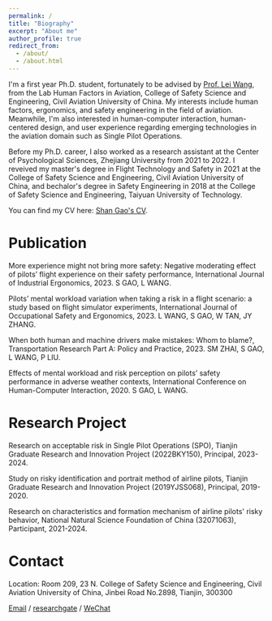 ```yaml
---
permalink: /
title: "Biography"
excerpt: "About me"
author_profile: true
redirect_from: 
  - /about/
  - /about.html
---
```


I'm a first year Ph.D. student, fortunately to be advised by [Prof. Lei Wang](https://www.cauc.edu.cn/yjsy/info/1139/1441.htm/), from the Lab Human Factors in Aviation, College of Safety Science and Engineering, Civil Aviation University of China. My interests include human factors, ergonomics, and safety engineering in the field of aviation. Meanwhile, I'm also interested in human-computer interaction, human-centered design, and user experience regarding emerging technologies in the aviation domain such as Single Pilot Operations.

Before my Ph.D. career, I also worked as a research assistant at the Center of Psychological Sciences, Zhejiang University from 2021 to 2022. I reveived my master's degree in Flight Technology and Safety in 2021 at the College of Safety Science and Engineering, Civil Aviation University of China, and bechalor's degree in Safety Engineering in 2018 at the College of Safety Science and Engineering, Taiyuan University of Technology.

You can find my CV here: [Shan Gao's CV](../assets/CV.pdf).

Publication
======
More experience might not bring more safety: Negative moderating effect of pilots’ flight experience on their safety performance, 
International Journal of Industrial Ergonomics,
2023. S GAO, L WANG.

Pilots’ mental workload variation when taking a risk in a flight scenario: a study based on flight simulator experiments,
International Journal of Occupational Safety and Ergonomics,
2023. L WANG, S GAO, W TAN, JY ZHANG.

When both human and machine drivers make mistakes: Whom to blame?,
Transportation Research Part A: Policy and Practice,
2023. SM ZHAI, S GAO, L WANG, P LIU.

Effects of mental workload and risk perception on pilots’ safety performance in adverse weather contexts,
International Conference on Human-Computer Interaction,
2020. S GAO, L WANG.

Research Project
======
Research on acceptable risk in Single Pilot Operations (SPO),
Tianjin Graduate Research and Innovation Project (2022BKY150),
Principal, 2023-2024.


Study on risky identification and portrait method of airline pilots,
Tianjin Graduate Research and Innovation Project (2019YJSS068),
Principal, 2019-2020.


Research on characteristics and formation mechanism of airline pilots' risky behavior,
National Natural Science Foundation of China (32071063),
Participant, 2021-2024.

Contact
======
Location: Room 209, 23 N. College of Safety Science and Engineering, Civil Aviation University of China, Jinbei Road No.2898, Tianjin, 300300

[Email](shangao2022@foxmail.com) / [researchgate](https://www.researchgate.net/profile/Shan-Gao-66?ev=hdr_xprf) / [WeChat](../image/wechat.jpg)

